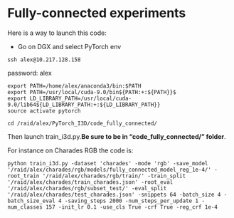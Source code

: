 # Fully-connected experiments


Here is a way to launch this code:

* Go on DGX and select PyTorch env
```
ssh alex@10.217.128.158
```
password: alex

```
export PATH=/home/alex/anaconda3/bin:$PATH
export PATH=/usr/local/cuda-9.0/bin${PATH:+:${PATH}}$
export LD_LIBRARY_PATH=/usr/local/cuda-9.0/lib64${LD_LIBRARY_PATH:+:${LD_LIBRARY_PATH}}
source activate pytorch
```

```
cd /raid/alex/PyTorch_I3D/code_fully_connected/
```


Then launch  train_i3d.py.**Be sure to be in “code_fully_connected/” folder**.

For instance on Charades RGB the code is:
```
python train_i3d.py -dataset 'charades' -mode 'rgb' -save_model '/raid/alex/charades/rgb/models/fully_connected_model_reg_1e-4/' -root_train '/raid/alex/charades/rgb/train/' -train_split '/raid/alex/charades/train_charades.json' -root_eval '/raid/alex/charades/rgb/subset_test/' -eval_split '/raid/alex/charades/test_charades.json' -snippets 64 -batch_size 4 -batch_size_eval 4 -saving_steps 2000 -num_steps_per_update 1 -num_classes 157 -init_lr 0.1 -use_cls True -crf True -reg_crf 1e-4
```

